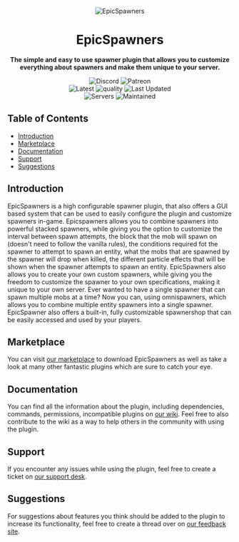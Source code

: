 <p align="center">
<img src="https://proxy.songoda.com/200/https://cdn2.songoda.com/products/epicspawners/5vteSKAGiFo6ElBhkFqUuKO13ggH28GDO3tundgK.png" alt="EpicSpawners" />
</p>
<h1 align="center">EpicSpawners</h1>

<p align="center">
  <b>The simple and easy to use spawner plugin that allows you to customize everything about spawners and make them unique to your server.</b>

<p align="center">
<img alt="Discord" src="https://img.shields.io/discord/293212540723396608?color=7289DA&label=Discord&logo=discord&logoColor=7289DA&link=https://discord.gg/songoda"> <img alt="Patreon" src="https://img.shields.io/badge/-Support_on_Patreon-F96854.svg?logo=patreon&style=flat&logoColor=white&link=https://wwww.patreon.com/songoda">  <br/> <img alt="Latest" src="https://img.shields.io/badge/-ver_6.4.5-4078C0.svg?logo=github&style=flat&logoColor=white&color=blue&label=Latest&labelColor=black"> <img alt="quality" src="https://img.shields.io/codacy/grade/1538be190da6406aa6a2bc711b2478a2"> <img alt="Last Updated" src="https://img.shields.io/github/last-commit/songoda/EpicSpawners"> <br/> <img alt="Servers" src="https://img.shields.io/bstats/servers/4181"> <img alt="Maintained" src="https://img.shields.io/maintenance/yes/2020"> 

<br />

## Table of Contents 

* [Introduction](#introduction)
* [Marketplace](#marketplace)
* [Documentation](#documentation)
* [Support](#support)
* [Suggestions](#suggestions)

## Introduction
EpicSpawners is a high configurable spawner plugin, that also offers a GUI based system that can be used to easily configure the plugin and customize spawners in-game. Epicspawners allows you to combine spawners into powerful stacked spawners, while giving you the option to customize the interval between spawn attempts, the block that the mob will spawn on (doesn't need to follow the vanilla rules), the conditions required fot the spawner to attempt to spawn an entity, what the mobs that are spawned by the spawner will drop when killed, the different particle effects that will be shown when the spawner attempts to spawn an entity. EpicSpawners also allows you to create your own custom spawners, while giving you the freedom to customize the spawner to your own specifications, making it unique to your own server. Ever wanted to have a single spawner that can spawn multiple mobs at a time? Now you can, using omnispawners, which allows you to combine multiple entity spawners into a single spawner. EpicSpawner also offers a built-in, fully customizable spawnershop that can be easily accessed and used by your players. 

## Marketplace
You can visit [our marketplace](https://songoda.com/marketplace/product/epicspawners-the-ultimate-spawner-plugin.13) to download EpicSpawners as well as take a look at many other fantastic plugins which are sure to catch your eye.

## Documentation
You can find all the information about the plugin, including dependencies, commands, permissions, incompatible plugins on [our wiki](https://wiki.songoda.com/Epic_Spawners). Feel free to also contribute to the wiki as a way to help others in the community with using the plugin.
  
## Support
If you encounter any issues while using the plugin, feel free to create a ticket on [our support desk](https://support.songoda.com).

## Suggestions
For suggestions about features you think should be added to the plugin to increase its functionality, feel free to create a thread over on [our feedback site](https://feedback.songoda.com).
